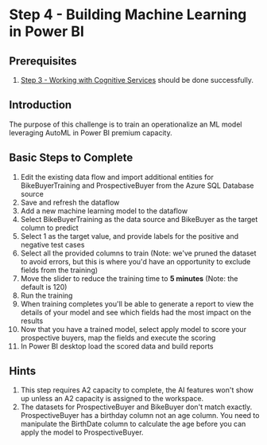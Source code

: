 # Step 4 - Building Machine Learning in Power BI

## Prerequisites

1. [Step 3 - Working with Cognitive Services](https://github.com/Alexandrovdi/PowerBI_AI/blob/main/Challenge%20steps/Step%203%20-%20CognitiveServices.md) should be done successfully.

## Introduction
The purpose of this challenge is to train an operationalize an ML model leveraging AutoML in Power BI premium capacity.

## Basic Steps to Complete
1. Edit the existing data flow and import additional entities for BikeBuyerTraining and ProspectiveBuyer from the Azure SQL Database source
2. Save and refresh the dataflow
3. Add a new machine learning model to the dataflow
4. Select BikeBuyerTraining as the data source and BikeBuyer as the target column to predict
5. Select 1 as the target value, and provide labels for the positive and negative test cases
6. Select all the provided columns to train (Note: we've pruned the dataset to avoid errors, but this is where you'd have an opportunity to exclude fields from the training)
7. Move the slider to reduce the training time to **5 minutes** (Note: the default is 120)
8. Run the training
9. When training completes you'll be able to generate a report to view the details of your model and see which fields had the most impact on the results
10. Now that you have a trained model, select apply model to score your prospective buyers, map the fields and execute the scoring
11. In Power BI desktop load the scored data and build reports

## Hints

1.  This step requires A2 capacity to complete, the AI features won't show up unless an A2 capacity is assigned to the workspace.
2.  The datasets for ProspectiveBuyer and BikeBuyer don't match exactly. ProspectiveBuyer has a birthday column not an age column.   You need to manipulate the BirthDate column to calculate the age before you can apply the model to ProspectiveBuyer.
